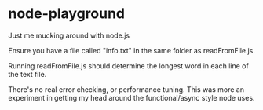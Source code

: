 node-playground
===============

Just me mucking around with node.js

Ensure you have a file called "info.txt" in the same folder as readFromFile.js.

Running readFromFile.js should determine the longest word in each line of the text file.

There's no real error checking, or performance tuning. This was more an experiment in getting my head around the functional/async style node uses.
